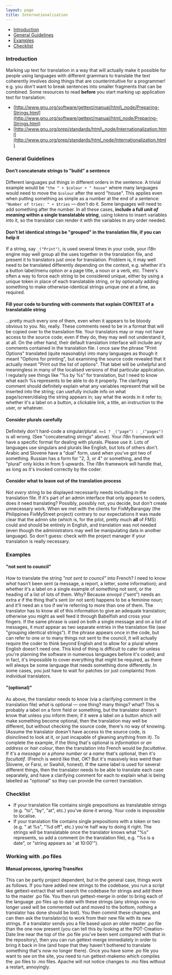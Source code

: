 ```yaml
---
layout: page
title: Internationalization
---
```

-   [Introduction](#introduction)
-   [General Guidelines](#general_guidelines)
-   [Examples](#examples)
-   [Checklist](#checklist)

### Introduction

Marking up text for translation in a way that will actually make it
possible for people using languages with different grammars to translate
the text coherently involves doing things that are counterintuitive for
a programmer! e.g. you don't want to break sentences into smaller
fragments that can be combined. Some resources to read **before** you
start marking up application text for translation:

-   [http://www.gnu.org/software/gettext/manual/html\_node/Preparing-Strings.html](http://www.gnu.org/software/gettext/manual/html_node/Preparing-Strings.html)
-   [http://www.gnu.org/prep/standards/html\_node/Internationalization.html](http://www.gnu.org/prep/standards/html_node/Internationalization.html)

### General Guidelines

#### Don't concatenate strings to "build" a sentence

Different languages put things in different orders in the sentence. A
trivial example would be `"the " + $colour + " house"` where many
languages would need to move the `$colour` after the word "house". This
applies even when putting something as simple as a number at the end of
a sentence: `"Number of tries: " + $tries` — don't do it. Some languages
will need to add something after the number. In all these cases,
**include a full *unit of meaning* within a single translatable
string**, using tokens to insert variables into it, so the translator
can render it with the variables in any order needed.

#### Don't let identical strings be "grouped" in the translation file, if you can help it

If a string, say `_("Print")`, is used several times in your code, your
i18n engine may well group all the uses together in the translation
file, and present it to translators just once for translation. Problem
is, it may well need to be translated differently depending on the
context, e.g. whether it's a button label/menu option or a page title, a
noun or a verb, etc. There's often a way to force each string to be
considered unique, either by using a unique token in place of each
translatable string, or by optionally adding something to make
otherwise-identical strings unique one at a time, as required.

#### Fill your code to bursting with comments that explain CONTEXT of a translatable string

...pretty much every one of them, even when it appears to be bloody
obvious to you. No, really. These comments need to be in a format that
will be copied over to the translation file. Your translators may or may
not have access to the source code; even if they do, they may well not
understand it, at all. On the other hand, their default translation
interface will include any comments contained in the translation file. I
once saw the phrase "Print Options" translated (quite reasonably) into
many languages as though it meant "Options for printing", but examining
the source code revealed that it actually meant "Print out the list of
options". That label will be unhelpful and meaningless in many of the
localised versions of that particular application. I regularly see
things like "%s by %s" for translation, but I need to know what each %s
represents to be able to do it properly. The clarifying comment should
definitely explain what any variables represent that will be inserted
into the string; can usefully include info on what page/screen/dialog
the string appears in; say what the words in it refer to; whether it's a
label on a button, a clickable link, a title, an instruction to the
user, or whatever.

#### Consider plurals carefully

Definitely don't hard-code a singular/plural.
`n=1 ? _("page") : _("pages")` is all wrong. (See "concatenating
strings" above). Your i18n framework will have a specific format for
dealing with plurals. Please use it. Lots of languages use singulars and
plurals like English, but lots of others don't. Arabic and Slovene have
a "dual" form, used when you've got two of something. Russian has a form
for "2, 3, or 4" or something, and the "plural" only kicks in from 5
upwards. The i18n framework will handle that, as long as it's invoked
correctly by the coder.

#### Consider what to leave out of the translation process

Not *every* string to be displayed necessarily needs including in the
translation file. If it's part of an admin interface that only appears
to coders, does it need translating? Possibly, possibly not, you decide,
but don't create unnecessary work. When we met with the clients for
FixMyBarangay (the Philippines FixMyStreet project) contrary to our
expectations it was made clear that the admin site (which is, for the
pilot, pretty much **all** of FMS) could and should be entirely in
English, and translation was not needed (even though the administrators
may well be manipulating data in another language). So don't guess:
check with the project manager if your translation is really necessary.

### Examples

#### "not sent to council"

How to translate the string *"not sent to council"* into French? I need
to know *what* hasn't been sent (a message, a report, a letter, some
information); and whether it's a label on a single example of something
not sent, or the heading of a list of lots of them. Why? Because
*envoyé* ("sent") needs an extra *e* if the thing that's sent (or not
sent) happens to be a feminine noun; and it'll need an *s* too if we're
referring to more than one of them. The translator has to know all of
this information to give an adequate translation; otherwise you might as
well feed it through Babelfish and cross your fingers. If the same
phrase is used on both a single message and on a list of messages, it
*must* appear as two separate entries in the translation file (see
"grouping identical strings"). If the phrase appears once in the code,
but can refer to one or to many things not sent to the council, it will
actually require the coder to think beyond English and to allow for a
plural where English doesn't need one. This kind of thing is difficult
to cater for unless you're planning the software in numerous languages
before it's coded; and in fact, it's impossible to cover everything that
might be required, as there will always be some language that needs
something done differently. In some cases, you just have to wait for
patches (or just complaints) from individual translators.

#### "(optional)"

As above, the translator needs to know (via a clarifying comment in the
translation file) *what* is optional — one thing? many things? what?
This is probably a label on a form field or something, but the
translator doesn't know that unless you inform them; if it were a label
on a button which will make something become optional, then the
translation may well be different, but without checking the source code,
there's no way of knowing. (Assume the translator doesn't have access to
the source code, is disinclined to look at it, or just incapable of
gleaning anything from it). To complete the example, if the thing that's
optional is *information* or *an address* or *hair colour*, then the
translation into French would be *facultative*. If it's a *message* or a
*phone number* or a *name* that's optional, then it's *facultatif*.
(French is weird like that, OK? But it's massively less weird than
Slovene, or Farsi, or Swahili, honest). If the same label is used for
several different things, then the translator needs to be able to
translate each case separately, and have a clarifying comment for each
to explain what is being labelled as "optional" so they can provide the
correct translation.

### Checklist

-   If your translation file contains single prepositions as
    translatable strings (e.g. "to", "by", "at", etc.) you've done it
    wrong. Your code is impossible to localise.
-   If your translation file contains single prepositions with a token
    or two (e.g. " at %s", "%d off", etc.) you're half way to doing it
    right. The strings *will* be translatable once the translator knows
    what "%s" represents, so add a comment (in the translation file),
    e.g. "%s is a date", or "string appears as ' at 10:00'").

### Working with .po files

#### Manual process, ignoring Transifex

This can be partly project dependent, but in the general case, things
work as follows. If you have added new strings to the codebase, you run
a script like gettext-extract that will search the codebase for strings
and add them to the master .po file. You then run gettext-merge in order
to bring each of the language .po files up to date with these strings
(any strings now no longer used will be commented out and moved to the
bottom, nothing a translator has done should be lost). You then commit
these changes, and can then ask the translator(s) to work from their new
file with its new strings. If a translator sends you a file based upon
an older master .po file than the one now present (you can tell this by
looking at the POT-Creation-Date line near the top of the .po file
you've been sent compared with that in the repository), then you can run
gettext-merge immediately in order to bring it back in line (and hope
that they haven't bothered to translate something that's now no longer
there). Once you have some .po file you want to see on the site, you
need to run gettext-makemo which compiles the .po files to .mo files.
Apache will not notice changes to .mo files without a restart,
annoyingly.
